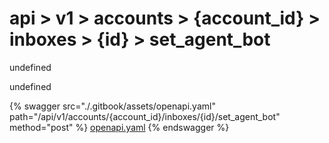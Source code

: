 # api > v1 > accounts > {account_id} > inboxes > {id} > set_agent_bot

undefined

undefined


{% swagger src="./.gitbook/assets/openapi.yaml" path="/api/v1/accounts/{account_id}/inboxes/{id}/set_agent_bot" method="post" %}
[openapi.yaml](<./.gitbook/assets/openapi.yaml>)
{% endswagger %}